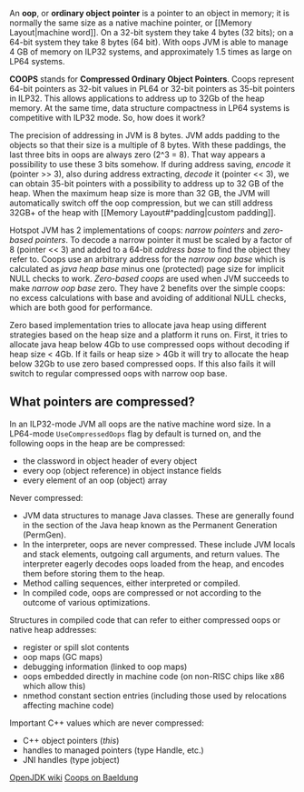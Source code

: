 An **oop**, or **ordinary object pointer** is a pointer to an object in memory; it is normally the same size as a native machine pointer, or [[Memory Layout|machine word]]. On a 32-bit system they take 4 bytes (32 bits); on a 64-bit system they take 8 bytes (64 bit). With oops JVM is able to manage 4 GB of memory on ILP32 systems, and approximately 1.5 times as large on LP64 systems.

**COOPS** stands for **Compressed Ordinary Object Pointers**. Coops represent 64-bit pointers as 32-bit values in PL64 or 32-bit pointers as 35-bit pointers in ILP32. This allows applications to address up to 32Gb of the heap memory. At the same time, data structure compactness in LP64 systems is competitive with ILP32 mode. So, how does it work?

The precision of addressing in JVM is 8 bytes. JVM adds padding to the objects so that their size is a multiple of 8 bytes. With these paddings, the last three bits in oops are always zero (2^3 = 8). That way appears a possibility to use these 3 bits somehow. If during address saving, *encode* it (pointer >> 3), also during address extracting, *decode* it (pointer << 3), we can obtain 35-bit pointers with a possibility to address up to 32 GB of the heap. When the maximum heap size is more than 32 GB, the JVM will automatically switch off the oop compression, but we can still address 32GB+ of the heap with [[Memory Layout#^padding|custom padding]].

Hotspot JVM has 2 implementations of coops: *narrow pointers* and *zero-based pointers*. To decode a narrow pointer it must be scaled by a factor of 8 (pointer << 3) and added to a 64-bit *address base* to find the object they refer to. Coops use an arbitrary address for the *narrow oop base* which is calculated as *java heap base* minus one (protected) page size for implicit NULL checks to work. *Zero-based coops* are used when JVM succeeds to make *narrow oop base* zero. They have 2 benefits over the simple coops: no excess calculations with base and avoiding of additional NULL checks, which are both good for performance.

Zero based implementation tries to allocate java heap using different strategies based on the heap size and a platform it runs on. First, it tries to allocate java heap below 4Gb to use compressed oops without decoding if heap size < 4Gb. If it fails or heap size > 4Gb it will try to allocate the heap below 32Gb to use zero based compressed oops. If this also fails it will switch to regular compressed oops with narrow oop base.
## What pointers are compressed?

In an ILP32-mode JVM all oops are the native machine word size. In a LP64-mode `UseCompressedOops` flag by default is turned on, and the following oops in the heap are be compressed:
- the classword in object header of every object
- every oop (object reference) in object instance fields
- every element of an oop (object) array

Never compressed:
- JVM data structures to manage Java classes. These are generally found in the section of the Java heap known as the Permanent Generation (PermGen). 
- In the interpreter, oops are never compressed. These include JVM locals and stack elements, outgoing call arguments, and return values. The interpreter eagerly decodes oops loaded from the heap, and encodes them before storing them to the heap.
- Method calling sequences, either interpreted or compiled.
- In compiled code, oops are compressed or not according to the outcome of various optimizations.

Structures in compiled code that can refer to either compressed oops or native heap addresses:
- register or spill slot contents
- oop maps (GC maps)
- debugging information (linked to oop maps)
- oops embedded directly in machine code (on non-RISC chips like x86 which allow this)
- nmethod constant section entries (including those used by relocations affecting machine code)

Important C++ values which are never compressed:
- C++ object pointers (_this_)
- handles to managed pointers (type Handle, etc.)
- JNI handles (type jobject)

[OpenJDK wiki](https://wiki.openjdk.org/display/HotSpot/CompressedOops)
[Coops on Baeldung](https://www.baeldung.com/jvm-compressed-oops)

